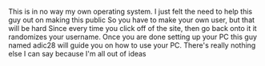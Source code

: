 This is in no way my own operating system.
I just felt the need to help this guy out on making this public
So you have to make your own user, but that will be hard
Since every time you click off of the site, then go back onto it it randomizes your username.
Once you are done setting up your PC this guy named
adic28 will guide you on how to use your PC.
There's really nothing else I can say because I'm all out of ideas
